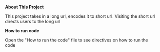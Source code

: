 **About This Project**


This project takes in a long url, encodes it to short url. Visiting the short url directs users to the long url


**How to run code**


Open the "How to run the code" file to see directives on how to run the code